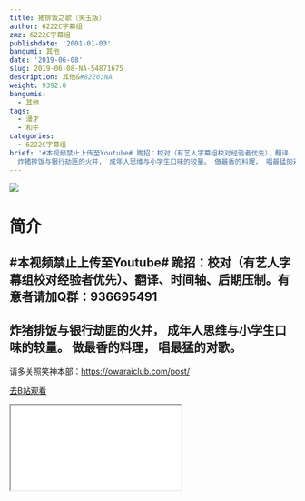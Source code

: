 ```yaml
---
title: 猪排饭之歌（笑玉版）
author: 6222C字幕组
zmz: 6222C字幕组
publishdate: '2001-01-03'
bangumi: 其他
date: '2019-06-08'
slug: 2019-06-08-NA-54871675
description: 其他&#8226;NA
weight: 9392.0
bangumis:
  - 其他
tags:
  - 漫才
  - 和牛
categories:
  - 6222C字幕组
brief: '#本视频禁止上传至Youtube# 跪招：校对（有艺人字幕组校对经验者优先）、翻译、时间轴、后期压制。有意者请加Q群：936695491 ----------------------
  炸猪排饭与银行劫匪的火并， 成年人思维与小学生口味的较量。 做最香的料理， 唱最猛的对歌。 --------------------- 请多关照笑神本部：https://owaraiclub.com/post/'
---
```

![](https://raw.githubusercontent.com/tcgriffith/owaraisite/master/static/tmpimg/f6f59962cf34965a77285a0e3de6c39bf8ed72fa.jpg.480.jpg)
# 简介  
#本视频禁止上传至Youtube#
跪招：校对（有艺人字幕组校对经验者优先）、翻译、时间轴、后期压制。有意者请加Q群：936695491
----------------------
炸猪排饭与银行劫匪的火并，
成年人思维与小学生口味的较量。
做最香的料理，
唱最猛的对歌。
---------------------
请多关照笑神本部：https://owaraiclub.com/post/  

[去B站观看](https://www.bilibili.com/video/av54871675/)
<div class ="resp-container"><iframe class="testiframe" src="//player.bilibili.com/player.html?aid=54871675"", scrolling="no", allowfullscreen="true" > </iframe></div> 

